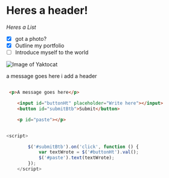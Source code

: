 # Heres a header! 

<i>Heres a List</i>

- [x] got a photo?
- [x] Outline my portfolio
- [ ] Introduce myself to the world

![Image of Yaktocat](https://octodex.github.com/images/yaktocat.png)




a message goes here
i add a header

``` html

 <p>A message goes here</p>

    <input id="buttonHt" placeholder="Write here"></input>
    <button id="submitBtb">Submit</button>

    <p id="paste"></p>
```

``` javascript

<script>

        $('#submitBtb').on('click', function () {
            var textWrote = $('#buttonHt').val();
            $('#paste').text(textWrote);
        });
    </script>
```



